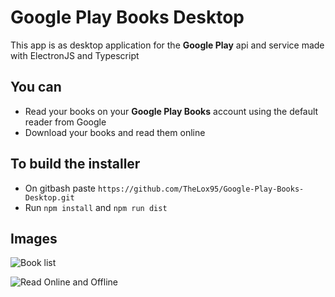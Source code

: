 # Google Play Books Desktop

This app is as desktop application for the **Google Play** api and service made with ElectronJS and Typescript

## You can

- Read your books on your **Google Play Books** account using the default reader from Google
- Download your books and read them online

## To build the installer
- On gitbash paste `https://github.com/TheLox95/Google-Play-Books-Desktop.git`
- Run `npm install` and `npm run dist`

## Images

![Book list](https://i.imgur.com/Hkk3ZLN.png)

![Read Online and Offline](https://i.imgur.com/87BbAT9.png)